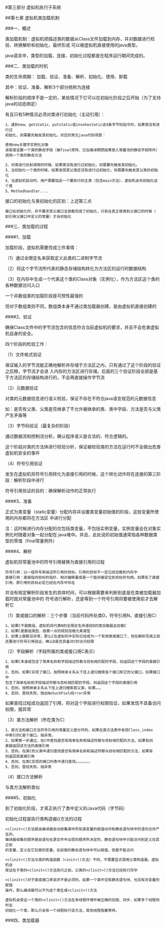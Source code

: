 #第三部分 虚拟机执行子系统

##第七章 虚拟机类加载机制

###一、概述

类加载机制：虚拟机把描述类的数据从Class文件加载到内存，并对数据进行校验、转换解析和初始化，最终形成
可以被虚拟机直接使用的java类型。

java语言中，类型的加载、连接、初始化过程都是在程序运行期间完成的。

###二、类加载的时机

类的生命周期：
加载、验证、准备、解析、初始化、使用、卸载

其中：验证、准备、解析3个部分统称为连接

解析阶段的顺序不是一定的，某些情况下它可以在初始化阶段之后开始（为了支持java的动态绑定）

有且只有5种情况必须对类进行初始化（主动引用）：

    1、遇到new、getstatic、putstatic或invokestatic这4条字节码指令时，如果类没有进行过
    初始化，则需要先触发其初始化。对应的常见java代码场景：
    
    使用new关键字实例化对象
    读取或设置一个类的静态字段（被final修饰、已在编译期把结果放入常量池的静态字段除外）
    调用一个类的静态方法
    
    2、对类进行反射调用的时候，如果类没有进行过初始化，则需要先触发其初始化。
    3、当初始化一个类的时候，如果发现其父类还没有进行过初始化，则需要先触发其父类的初始化
    4、当虚拟机启动时，用户需要指定一个要执行的主类（包含main方法），虚拟机会先初始化这个类
    5、Methodhandler....
    
接口的初始化与类初始化的区别：上述第三点

    接口在初始化时，并不要求其父接口全部都完成了初始化，只有在真正使用到父接口的时候（
    如引用父接口中定义的常量）才会初始化
    
###三、类加载的过程

####1、加载

加载阶段，虚拟机需要完成三件事情：

（1）通过全限定名来获取定义此类的二进制字节流

（2）将这个字节流所代表的静态存储结构转化为方法区的运行时数据结构

（3）在内存中生成一个代表这个类的Class对象（实例化），作为方法区这个类的各种数据访问入口

一个非数组类的加载阶段是可控性最强的

但对于数组类则不同，数组类本身不通过类加载器创建，是由虚拟机直接创建的

####2、验证

确保Class文件中的字节流包含的信息符合当前虚拟机的要求，并且不会危害虚拟机自身的安全。

四个阶段的检验工作：

（1）文件格式验证

保证输入的字节流能正确地解析并存储于方法区之内，只有通过了这个阶段的验证之后擦，字节流才会进
入内存的方法区进行存储。后面的三个验证阶段全部是基于方法区的存储结构进行的，不会再直接操作字节流

（2）元数据验证

对类的元数据信息进行语义校验，保证不存在不符合java语言规范的元数据信息

如：是否有父类、父类是否继承了不允许被继承的类、类中字段、方法是否与父类产生矛盾等

（3）字节码验证（最复杂的阶段）

通过数据流和控制流分析，确认程序语义是合法的、符合逻辑的。

这个阶段对类的方法体进行校验分析，保证被校验类的方法在运行时不会做出危害虚拟机安全的事件

（4）符号引用验证

发生在虚拟机将符号引用转化为直接引用的时候，这个转化动作将在连接的第三阶段：解析阶段中进行

符号引用验证的目的：确保解析动作的正常执行

####3、准备

正式为类变量（static变量）分配内存并设置类变量初始值的阶段，这些变量所使用的内存都将在方法区
中进行分配

注：这时候进行内存分配的仅包括类变量，不包括实例变量，实例变量会在对象实例化时随着对象一起分配在
java堆中。并且，此处说的初始值通常指各种数据类型的零值（final常量例外）

####4、解析

虚拟机将常量池中的符号引用替换为直接引用的过程

    符号引用：以一组符号来描述所引用的目标。引用的目标不一定已经加载到内存中
    直接引用：直接指向目标的指针、相对偏移量或是一个能间接定位到目标的句柄。如果有了直接
    引用，那引用的目标必定已经在内存中存在
    
并没有规定解析阶段发生的具体时间，可以根据需要来判断到底是在类被加载器加载时就对常量池中的
符号进行解析，还是等到一个符号引用将要被使用前才去解析它

（1）类或接口的解析：三个步骤（当前代码所处类D，符号引用N，直接引用C）
    
    1、如果C不是数组，虚拟机将代表N的全限定名传递给D的类加载器去加载C
    2、如果C是数组类型，按第一点的规则加载元素类型
    3、如果上面都没异常，那么C在虚拟机中实际已经成为一个有效类或接口了，但在解析完成之前
    还要进行符号引用验证，确认D是否具备对C的访问权限
    
（2）字段解析（字段所属的类或接口用C表示）

    1、如果C本身就包含了简单名称和字段描述符都与目标相匹配的字段，则返回这个字段的直接引用
    2、否则，如果C实现了接口，按照继承关系从下往上递归搜索各个接口和它的父接口，如果接口中
    包含了简单名称和字段描述符都与目标相匹配的字段，则返回这个字段的直接引用
    3、否则，按照继承关系从下往上递归搜索其父类，如果。。。
    4、否则，查找失败，抛出NoSuchFieldError异常
    
如果查找过程成功返回了引用，将对这个字段进行权限验证，如果发现不具备访问权限，报异常
 
（3）类方法解析（所在类为C）

    1、类方法和接口方法符号引用的常量定义是分开的，如果在类方法表中发现Class_index
    中索引的C是个接口，抛异常。
    2、如果第一步通过，在C中查找是否有简单名称和描述符都与目标相匹配的方法，如果有则
    直接返回该方法的直接引用
    3、否则，在类C的父类中递归查找是否有简单名称和描述符都与目标相匹配的方法，如果有
    则返回其直接引用
    4、否则，在类C实现的接口列表中递归查找。。。。。。。。
    5、否则，查找失败，抛异常
    
（4）接口方法解析

与类方法解析类似

####5、初始化

到了初始化阶段，才真正执行了类中定义的Java代码（字节码）

初始化过程是执行类构造器<clinit>()方法的过程

    <clinit>()方法是由编译器自动收集类中所有类变量的赋值动作和静态语句块中的语句合并产生的，
    编译器收集的顺序是由语句在源文件中出现的顺序所决定的，静态语句块中只能访问到定义在其之前
    的变量，定义在它后面的变量，在前面的静态语句块中可以赋值，但是不能访问
    
    <clinit>()方法与类的构造函数（<init>()方法）不同，不需要显式调用父类构造器，虚拟机会
    保证在子类的<clinit>()方法执行之前，父类的<clinit>()方法已经执行完毕
    
    <clinit>()对于类或接口来说并不是必须的，如果一个类中没有静态语句块，也没有对变量的赋值
    操作，那么编译器可以不为这个类生成<clinit>()方法
    
    虚拟机会保证一个类的<clinit>()方法在多线程环境中被正确的加锁、同步，如果多个线程同时去
    初始化一个类，那么只会有一个线程执行该方法，其他线程阻塞等待。
    
###四、类加载器

